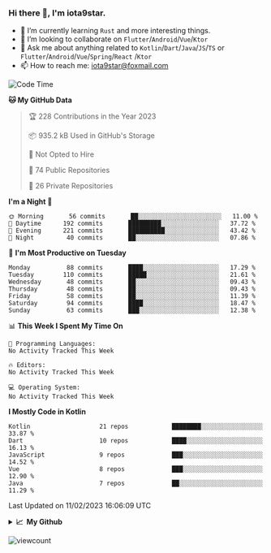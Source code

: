 ### Hi there 👋, I'm iota9star.

- 🌱 I’m currently learning `Rust` and more interesting things.
- 👯 I’m looking to collaborate on `Flutter`/`Android`/`Vue`/`Ktor`
- 💬 Ask me about anything related to `Kotlin`/`Dart`/`Java`/`JS`/`TS` or `Flutter`/`Android`/`Vue`/`Spring`/`React`
  /`Ktor`
- 📫 How to reach me: [iota9star@foxmail.com](iota9star@foxmail.com)



<!--START_SECTION:waka-->
![Code Time](http://img.shields.io/badge/Code%20Time-3%2C090%20hrs%2054%20mins-blue)

**🐱 My GitHub Data** 

> 🏆 228 Contributions in the Year 2023
 > 
> 📦 935.2 kB Used in GitHub's Storage 
 > 
> 🚫 Not Opted to Hire
 > 
> 📜 74 Public Repositories 
 > 
> 🔑 26 Private Repositories  
 > 
**I'm a Night 🦉** 

```text
🌞 Morning       56 commits       ██░░░░░░░░░░░░░░░░░░░░░░░   11.00 % 
🌆 Daytime      192 commits       █████████░░░░░░░░░░░░░░░░   37.72 % 
🌃 Evening      221 commits       ██████████░░░░░░░░░░░░░░░   43.42 % 
🌙 Night         40 commits       ██░░░░░░░░░░░░░░░░░░░░░░░   07.86 % 

```
📅 **I'm Most Productive on Tuesday** 

```text
Monday          88 commits       ████░░░░░░░░░░░░░░░░░░░░░   17.29 % 
Tuesday        110 commits       █████░░░░░░░░░░░░░░░░░░░░   21.61 % 
Wednesday       48 commits       ██░░░░░░░░░░░░░░░░░░░░░░░   09.43 % 
Thursday        48 commits       ██░░░░░░░░░░░░░░░░░░░░░░░   09.43 % 
Friday          58 commits       ██░░░░░░░░░░░░░░░░░░░░░░░   11.39 % 
Saturday        94 commits       ████░░░░░░░░░░░░░░░░░░░░░   18.47 % 
Sunday          63 commits       ███░░░░░░░░░░░░░░░░░░░░░░   12.38 % 

```


📊 **This Week I Spent My Time On** 

```text
💬 Programming Languages: 
No Activity Tracked This Week

🔥 Editors: 
No Activity Tracked This Week

💻 Operating System: 
No Activity Tracked This Week

```

**I Mostly Code in Kotlin** 

```text
Kotlin                   21 repos            ████████░░░░░░░░░░░░░░░░░   33.87 % 
Dart                     10 repos            ████░░░░░░░░░░░░░░░░░░░░░   16.13 % 
JavaScript               9 repos             ███░░░░░░░░░░░░░░░░░░░░░░   14.52 % 
Vue                      8 repos             ███░░░░░░░░░░░░░░░░░░░░░░   12.90 % 
Java                     7 repos             ██░░░░░░░░░░░░░░░░░░░░░░░   11.29 % 

```



 Last Updated on 11/02/2023 16:06:09 UTC
<!--END_SECTION:waka-->

<details>
  <summary><b>📈&nbsp;&nbsp;My Github</b></summary>
  <br>
  <img src='https://github-profile-trophy.vercel.app/?username=iota9star'>
  <img src='https://bad-apple-github-readme.vercel.app/api?show_bg=1&username=iota9star&hide_title=true'>
  <img src='http://cr-skills-chart-widget.azurewebsites.net/api/api?username=iota9star'>
</details>


![viewcount](https://count.getloli.com/get/@iota9star?theme=rule34)
